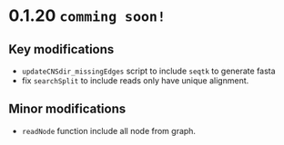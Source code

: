 # 0.1.20 `comming soon!`

## Key modifications
* `updateCNSdir_missingEdges` script to include `seqtk` to generate fasta
* fix `searchSplit` to include reads only have unique alignment. 



## Minor modifications
* `readNode` function include all node from graph.
